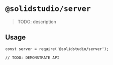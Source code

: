 # `@solidstudio/server`

> TODO: description

## Usage

```
const server = require('@solidstudio/server');

// TODO: DEMONSTRATE API
```
